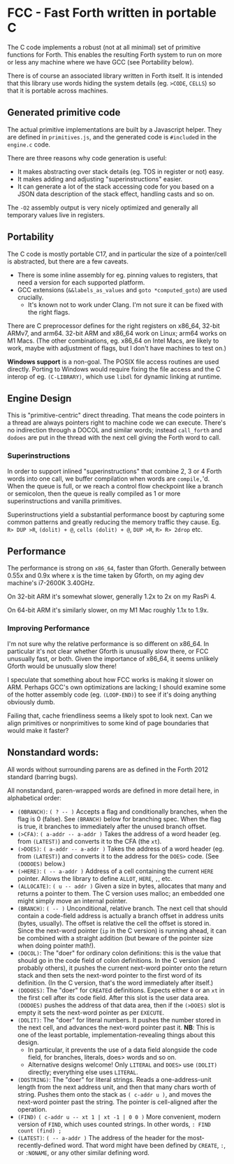 # FCC - Fast Forth written in portable C

The C code implements a robust (not at all minimal) set of primitive functions
for Forth. This enables the resulting Forth system to run on more or less any
machine where we have GCC (see Portability below).

There is of course an associated library written in Forth itself. It is intended
that this library use words hiding the system details (eg. `>CODE`, `CELLS`) so
that it is portable across machines.

## Generated primitive code

The actual primitive implementations are built by a Javascript helper. They are
defined in `primitives.js`, and the generated code is `#include`d in the
`engine.c` code.

There are three reasons why code generation is useful:

- It makes abstracting over stack details (eg. TOS in register or not) easy.
- It makes adding and adjusting "superinstructions" easier.
- It can generate a lot of the stack accessing code for you based on a JSON data
  description of the stack effect, handling casts and so on.

The `-O2` assembly output is very nicely optimized and generally all temporary
values live in registers.

## Portability

The C code is mostly portable C17, and in particular the size of a pointer/cell
is abstracted, but there are a few caveats.

- There is some inline assembly for eg. pinning values to registers, that need
  a version for each supported platform.
- GCC extensions (`&&labels_as_values` and `goto *computed_goto`) are used
  crucially.
    - It's known not to work under Clang. I'm not sure it can be fixed with
      the right flags.

There are C preprocessor defines for the right registers on x86_64, 32-bit
ARMv7, and arm64. 32-bit ARM and x86_64 work on Linux; arm64 works on
M1 Macs. (The other combinations, eg. x86_64 on Intel Macs, are likely to
work, maybe with adjustment of flags, but I don't have machines to test on.)

**Windows support** is a non-goal. The POSIX file access routines are used
directly. Porting to Windows would require fixing the file access and the C
interop of eg. `(C-LIBRARY)`, which use `libdl` for dynamic linking at runtime.


## Engine Design

This is "primitive-centric" direct threading. That means the code pointers in a
thread are always pointers right to machine code we can execute. There's no
indirection through a DOCOL and similar words; instead `call_forth` and `dodoes`
are put in the thread with the next cell giving the Forth word to call.

### Superinstructions

In order to support inlined "superinstructions" that combine 2, 3 or 4 Forth
words into one call, we buffer compilation when words are `compile,`'d. When the
queue is full, or we reach a control flow checkpoint like a branch or semicolon,
then the queue is really compiled as 1 or more superinstructions and vanilla
primitives.

Superinstructions yield a substantial performance boost by capturing some common
patterns and greatly reducing the memory traffic they cause. Eg. `R> DUP >R`,
`(dolit) + @`, `cells (dolit) + @`, `DUP >R`, `R> R> 2drop` etc.

## Performance

The performance is strong on `x86_64`, faster than Gforth. Generally between
0.55x and 0.9x where x is the time taken by Gforth, on my aging dev machine's
i7-2600K 3.40GHz.

On 32-bit ARM it's somewhat slower, generally 1.2x to 2x on my RasPi 4.

On 64-bit ARM it's similarly slower, on my M1 Mac roughly 1.1x to 1.9x.

### Improving Performance

I'm not sure why the relative performance is so different on x86_64. In
particular it's not clear whether Gforth is unusually slow there, or FCC
unusually fast, or both. Given the importance of x86_64, it seems unlikely
Gforth would be unusually slow there!

I speculate that something about how FCC works is making it slower on ARM.
Perhaps GCC's own optimizations are lacking; I should examine some of the
hotter assembly code (eg. `(LOOP-END)`) to see if it's doing anything
obviously dumb.

Failing that, cache friendliness seems a likely spot to look next. Can we align
primitives or nonprimitives to some kind of page boundaries that would make it
faster?

## Nonstandard words:

All words without surrounding parens are as defined in the Forth 2012 standard
(barring bugs).

All nonstandard, paren-wrapped words are defined in more detail here, in
alphabetical order:

- `(0BRANCH)`: `( ? -- )` Accepts a flag and conditionally branches, when the
  flag is 0 (false). See `(BRANCH)` below for branching spec. When the flag is
  true, it branches to immediately after the unused branch offset.
- `(>CFA)`: `( a-addr -- a-addr )` Takes the address of a word header (eg. from
  `(LATEST)`) and converts it to the CFA (the `xt`).
- `(>DOES)`: `( a-addr -- a-addr )` Takes the address of a word header (eg. from
  `(LATEST)`) and converts it to the address for the `DOES>` code. (See
  `(DODOES)` below.)
- `(>HERE)`: `( -- a-addr )` Address of a cell containing the current `HERE`
  pointer. Allows the library to define `ALLOT`, `HERE`, `,`, etc.
- `(ALLOCATE)`: `( u -- addr )` Given a size in bytes, allocates that many and
  returns a pointer to them. The C version uses malloc; an embedded one might
  simply move an internal pointer.
- `(BRANCH)`: `( -- )` Unconditional, relative branch. The next cell that should
  contain a code-field address is actually a branch offset in address units
  (bytes, usually). The offset is relative the cell the offset is stored in.
  Since the next-word pointer (`ip` in the C version) is running ahead, it can
  be combined with a straight addition (but beware of the pointer size when
  doing pointer math!).
- `(DOCOL)`: The "doer" for ordinary colon definitions: this is the value that
  should go in the code field of colon definitions. In the C version (and
  probably others), it pushes the current next-word pointer onto the return
  stack and then sets the next-word pointer to the first word of its definition.
  (In the C version, that's the word immediately after itself.)
- `(DODOES)`: The "doer" for `CREATE`d definitions. Expects either `0` or an
  `xt` in the first cell after its code field. After this slot is the user data
  area. `(DODOES)` pushes the address of that data area, then if the `(>DOES)`
  slot is empty it sets the next-word pointer as per `EXECUTE`.
- `(DOLIT)`: The "doer" for literal numbers. It pushes the number stored in the
  next cell, and advances the next-word pointer past it. **NB**: This is one of
  the least portable, implementation-revealing things about this design.
    - In particular, it prevents the use of a data field alongside the code
      field, for branches, literals, does> words and so on.
    - Alternative designs welcome! Only `LITERAL` and `DOES>` use `(DOLIT)`
      directly; everything else uses `LITERAL`.
- `(DOSTRING)`: The "doer" for literal strings. Reads a one-address-unit length
  from the next address unit, and then that many chars worth of string. Pushes
  them onto the stack as `( c-addr u )`, and moves the next-word pointer past
  the string. The pointer is cell-aligned after the operation.
- `(FIND)` `( c-addr u -- xt 1 | xt -1 | 0 0 )` More convenient, modern version
  of `FIND`, which uses counted strings. In other words, `: FIND count (find) ;`
- `(LATEST)`: `( -- a-addr )` The address of the header for the
  most-recently-defined word. That word might have been defined by `CREATE`,
  `:`, or `:NONAME`, or any other similar defining word.
